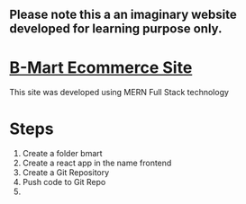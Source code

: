 ## Please note this a an imaginary website developed for learning purpose only.

# [B-Mart Ecommerce Site](https://mern-bmart.herokuapp.com/)
This site was developed using MERN Full Stack technology

# Steps 
1. Create a folder bmart
2. Create a react app in the name frontend
3. Create a Git Repository
4. Push code to Git Repo
5.

